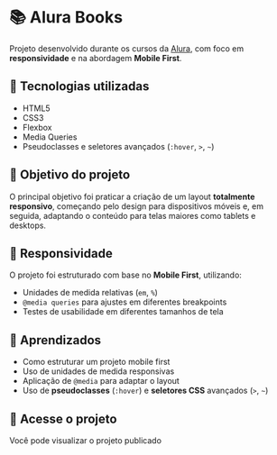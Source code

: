 # 📚 Alura Books

Projeto desenvolvido durante os cursos da [Alura](https://www.alura.com.br/), com foco em **responsividade** e na abordagem **Mobile First**.

## 🚀 Tecnologias utilizadas

- HTML5
- CSS3
- Flexbox
- Media Queries
- Pseudoclasses e seletores avançados (`:hover`, `>`, `~`)

## 🎯 Objetivo do projeto

O principal objetivo foi praticar a criação de um layout **totalmente responsivo**, começando pelo design para dispositivos móveis e, em seguida, adaptando o conteúdo para telas maiores como tablets e desktops.

## 📱 Responsividade

O projeto foi estruturado com base no **Mobile First**, utilizando:

- Unidades de medida relativas (`em`, `%`)
- `@media queries` para ajustes em diferentes breakpoints
- Testes de usabilidade em diferentes tamanhos de tela

## 🧠 Aprendizados

- Como estruturar um projeto mobile first
- Uso de unidades de medida responsivas
- Aplicação de `@media` para adaptar o layout
- Uso de **pseudoclasses** (`:hover`) e **seletores CSS** avançados (`>`, `~`)

## 🔗 Acesse o projeto

Você pode visualizar o projeto publicado 

